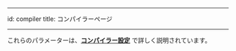 - - -
id: compiler title: コンパイラーページ
- - -

これらのパラメーターは、[**コンパイラー設定**](../Project/compiler.md#コンパイラー設定) で詳しく説明されています。
